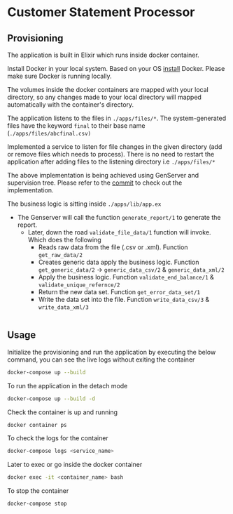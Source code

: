 # Customer Statement Processor

## Provisioning

The application is built in Elixir which runs inside docker container.

Install Docker in your local system. Based on your OS [install](https://docs.docker.com/engine/install/) Docker.
Please make sure Docker is running locally.

The volumes inside the docker containers are mapped with your local directory, so any changes made to your local directory will mapped automatically with the container's directory.

The application listens to the files in `./apps/files/*`.
The system-generated files have the keyword `final` to their base name (`./apps/files/abcfinal.csv)`

Implemented a service to listen for file changes in the given directory (add or remove files which needs to process).
There is no need to restart the application after adding files to the listening directory i.e `./apps/files/*`

The above implementation is being achieved using GenServer and supervision tree.
Please refer to the [commit](https://github.com/shauryaverma4296/cognizant_rabobank/commit/ffb20b0ab941c9f81dc2390d830b93dbb35d7963) to check out the implementation.

The business logic is sitting inside `./apps/lib/app.ex` 
- The Genserver will call the function `generate_report/1` to generate the report.
    - Later, down the road `validate_file_data/1` function will invoke. Which does the following
        - Reads raw data from the file (.csv or .xml). Function `get_raw_data/2`
        - Creates generic data apply the business logic. Function `get_generic_data/2` -> `generic_data_csv/2` & `generic_data_xml/2`
        - Apply the business logic. Function `validate_end_balance/1` & `validate_unique_refernce/2`
        - Return the new data set. Function `get_error_data_set/1`
        - Write the data set into the file. Function `write_data_csv/3` & `write_data_xml/3`

```elixir


```

## Usage

Initialize the provisioning and run the application by executing the below command, you can see the live logs without exiting the container
```bash
docker-compose up --build
```

To run the application in the detach mode
```bash
docker-compose up --build -d
```
Check the container is up and running 
```bash
docker container ps
```
To check the logs for the container 
```bash
docker-compose logs <service_name>
```

Later to exec or go inside the docker container
```bash
docker exec -it <container_name> bash
```

To stop the container
```bash
docker-compose stop
```
